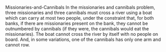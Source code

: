 Missionaries-and-Cannibals
In the missionaries and cannibals problem, three missionaries and three cannibals must cross a river using a boat which can carry at most two people,
under the constraint that, for both banks, if there are missionaries present on the bank, they cannot be outnumbered by cannibals (if they were, the 
cannibals would eat the missionaries). The boat cannot cross the river by itself with no people on board. And, in some variations, one of the cannibals
has only one arm and cannot row.



